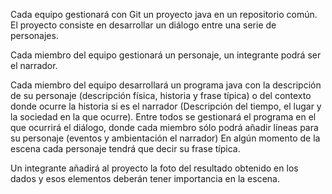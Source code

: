 Cada equipo gestionará con Git un proyecto java en un repositorio común.
El proyecto consiste en desarrollar un diálogo entre una serie de personajes.


Cada miembro del equipo gestionará un personaje, un integrante podrá ser el narrador.

Cada miembro del equipo desarrollará un programa java con la descripción de su personaje (descripción física, historia y frase típica) o del contexto donde ocurre la historia si es el narrador (Descripción del tiempo, el lugar y la sociedad en la que ocurre).
Entre todos se gestionará el programa en el que ocurrirá el diálogo, donde cada miembro sólo podrá añadir líneas para su personaje (eventos y ambientación el narrador)
En algún momento de la escena cada personaje tendrá que decir su frase típica.

Un integrante añadirá al proyecto la foto del resultado obtenido en los dados y esos elementos deberán tener importancia en la escena.